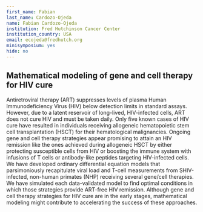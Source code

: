 ```yaml
---
first_name: Fabian
last_name: Cardozo-Ojeda
name: Fabian Cardozo-Ojeda
institution: Fred Hutchinson Cancer Center
institution_country: USA
email: ecojeda@fredhutch.org
minisymposium: yes
hide: no
---
```


## Mathematical modeling of gene and cell therapy for HIV cure

Antiretroviral therapy (ART) suppresses levels of plasma Human Immunodeficiency Virus (HIV) below detection limits in standard assays. However, due to a latent reservoir of long-lived, HIV-infected cells, ART does not cure HIV and must be taken daily. Only five known cases of HIV cure have resulted in individuals receiving allogeneic hematopoietic stem cell transplantation (HSCT) for their hematological malignancies. Ongoing gene and cell therapy strategies appear promising to attain an HIV remission like the ones achieved during allogeneic HSCT by either protecting susceptible cells from HIV or boosting the immune system with infusions of T cells or antibody-like peptides targeting HIV-infected cells. We have developed ordinary differential equation models that parsimoniously recapitulate viral load and T-cell measurements from SHIV-infected, non-human primates (NHP) receiving several gene/cell therapies. We have simulated each data-validated model to find optimal conditions in which those strategies provide ART-free HIV remission. Although gene and cell therapy strategies for HIV cure are in the early stages, mathematical modeling might contribute to accelerating the success of these approaches.



